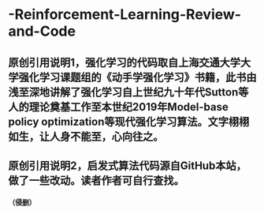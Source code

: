 # -Reinforcement-Learning-Review-and-Code
## 原创引用说明1，强化学习的代码取自上海交通大学大学强化学习课题组的《动手学强化学习》书籍，此书由浅至深地讲解了强化学习自上世纪九十年代Sutton等人的理论奠基工作至本世纪2019年Model-base policy optimization等现代强化学习算法。文字栩栩如生，让人身不能至，心向往之。

## 原创引用说明2，启发式算法代码源自GitHub本站，做了一些改动。读者作者可自行查找。

#### （侵删）
